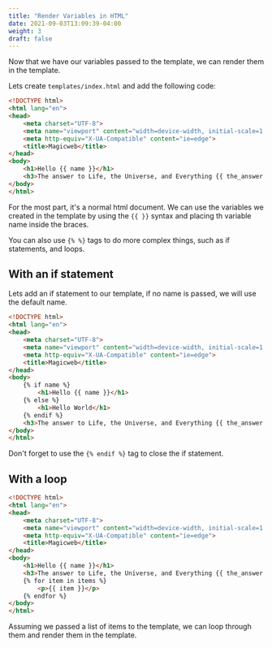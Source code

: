 ```yaml
---
title: "Render Variables in HTML"
date: 2021-09-03T13:09:39-04:00
weight: 3
draft: false
---
```


Now that we have our variables passed to the template, we can render them in the template.

Lets create `templates/index.html` and add the following code:

```html
<!DOCTYPE html>
<html lang="en">
<head>
    <meta charset="UTF-8">
    <meta name="viewport" content="width=device-width, initial-scale=1.0">
    <meta http-equiv="X-UA-Compatible" content="ie=edge">
    <title>Magicweb</title>
</head>
<body>
    <h1>Hello {{ name }}</h1>
    <h3>The answer to Life, the Universe, and Everything {{ the_answer }}</h3>
</body>
</html>
```

For the most part, it's a normal html document. We can use the variables we created in the template by using the `{{ }}` syntax and placing th variable name inside the braces.

You can also use `{% %}` tags to do more complex things, such as if statements, and loops.

## With an if statement

Lets add an if statement to our template, if no name is passed, we will use the default name.

```html
<!DOCTYPE html>
<html lang="en">
<head>
    <meta charset="UTF-8">
    <meta name="viewport" content="width=device-width, initial-scale=1.0">
    <meta http-equiv="X-UA-Compatible" content="ie=edge">
    <title>Magicweb</title>
</head>
<body>
    {% if name %}
        <h1>Hello {{ name }}</h1>
    {% else %}
        <h1>Hello World</h1>
    {% endif %}
    <h3>The answer to Life, the Universe, and Everything {{ the_answer }}</h3>
</body>
</html>
```

Don't forget to use the `{% endif %}` tag to close the if statement.

## With a loop

```html
<!DOCTYPE html>
<html lang="en">
<head>
    <meta charset="UTF-8">
    <meta name="viewport" content="width=device-width, initial-scale=1.0">
    <meta http-equiv="X-UA-Compatible" content="ie=edge">
    <title>Magicweb</title>
</head>
<body>
    <h1>Hello {{ name }}</h1>
    <h3>The answer to Life, the Universe, and Everything {{ the_answer }}</h3>
    {% for item in items %}
        <p>{{ item }}</p>
    {% endfor %}
</body>
</html>
```

Assuming we passed a list of items to the template, we can loop through them and render them in the template.
